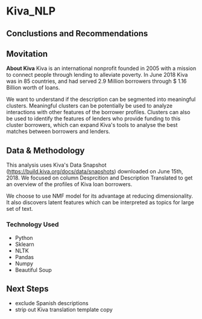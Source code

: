 # Kiva_NLP

## Conclustions and Recommendations



## Movitation

**About Kiva**
Kiva is an international nonprofit founded in 2005 with a mission to connect people through lending to alleviate poverty. In June 2018 Kiva was in 85 countries, and had served 2.9 Million borrowers through $ 1.16 Billion worth of loans.

We want to understand if the description can be segmented into meaningful clusters. Meaningful clusters can be potentially be used to analyze interactions with other features of the borrower profiles. Clusters can also be used to identify the features of lenders who provide funding to this cluster borrowers, which can expand Kiva's tools to analyse the best matches between borrowers and lenders.

## Data & Methodology

This analysis uses Kiva's Data Snapshot (https://build.kiva.org/docs/data/snapshots) downloaded on June 15th, 2018.
We focused on column Desprcition and Description Translated to get an overview of the profiles of Kiva loan borrowers.

We choose to use NMF model for its advantage at reducing dimensionality. It also discovers latent features which can be interpreted as topics for large set of text.

### Technology Used

- Python 
- Sklearn
- NLTK
- Pandas
- Numpy
- Beautiful Soup

## Next Steps

- exclude Spanish descriptions 
- strip out Kiva translation template copy

